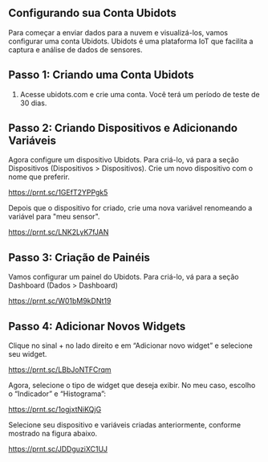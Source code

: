 ## Configurando sua Conta Ubidots

Para começar a enviar dados para a nuvem e visualizá-los, vamos configurar uma conta Ubidots. Ubidots é uma plataforma IoT que facilita a captura e análise de dados de sensores.

## Passo 1: Criando uma Conta Ubidots

1. Acesse ubidots.com e crie uma conta. Você terá um período de teste de 30 dias.

## Passo 2: Criando Dispositivos e Adicionando Variáveis

Agora configure um dispositivo Ubidots. Para criá-lo, vá para a seção Dispositivos (Dispositivos > Dispositivos). Crie um novo dispositivo com o nome que preferir.

https://prnt.sc/1GEfT2YPPgk5

Depois que o dispositivo for criado, crie uma nova variável renomeando a variável para "meu sensor".

https://prnt.sc/LNK2LyK7fJAN

## Passo 3: Criação de Painéis

Vamos configurar um painel do Ubidots. Para criá-lo, vá para a seção Dashboard (Dados > Dashboard)

https://prnt.sc/W01bM9kDNt19

## Passo 4: Adicionar Novos Widgets

Clique no sinal + no lado direito e em “Adicionar novo widget” e selecione seu widget.

https://prnt.sc/LBbJoNTFCrqm

Agora, selecione o tipo de widget que deseja exibir. No meu caso, escolho o “Indicador” e “Histograma”:

https://prnt.sc/1ogjxtNiKQjG

Selecione seu dispositivo e variáveis criadas anteriormente, conforme mostrado na figura abaixo.

https://prnt.sc/JDDguziXC1UJ
